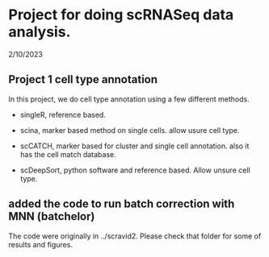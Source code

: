 # Project for doing scRNASeq data analysis.

2/10/2023

## Project 1 cell type annotation
In this project, we do cell type annotation using a few different methods.

- singleR, reference based.

- scina, marker based method on single cells. allow usure cell type.

- scCATCH, marker based for cluster and single cell annotation. also it has the cell match database.

- scDeepSort, python software and reference based. Allow unsure cell type.

## added the code to run batch correction with MNN (batchelor)
The code were originally in ../scravid2. Please check that folder for some of results and figures.
